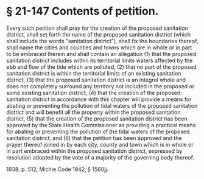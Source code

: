 # § 21-147 Contents of petition.

<p>Every such petition shall pray for the creation of the proposed sanitation district, shall set forth the name of the proposed sanitation district (which shall include the words "sanitation district"), shall fix the boundaries thereof, shall name the cities and counties and towns which are in whole or in part to be embraced therein and shall contain an allegation (1) that the proposed sanitation district includes within its territorial limits waters affected by the ebb and flow of the tide which are polluted, (2) that no part of the proposed sanitation district is within the territorial limits of an existing sanitation district, (3) that the proposed sanitation district is an integral whole and does not completely surround any territory not included in the proposed or some existing sanitation district, (4) that the creation of the proposed sanitation district in accordance with this chapter will provide a means for abating or preventing the pollution of tidal waters of the proposed sanitation district and will benefit all the property within the proposed sanitation district, (5) that the creation of the proposed sanitation district has been approved by the State Health Commissioner as providing a practical means for abating or preventing the pollution of the tidal waters of the proposed sanitation district, and (6) that the petition has been approved and the prayer thereof joined in by each city, county and town which is in whole or in part embraced within the proposed sanitation district, expressed by resolution adopted by the vote of a majority of the governing body thereof.</p><p>1938, p. 512; Michie Code 1942, § 1560jj.</p>
